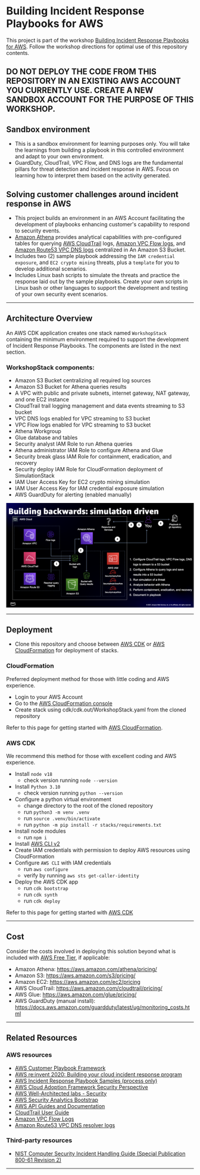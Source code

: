 # Building Incident Response Playbooks for AWS

This project is part of the workshop [Building Incident Response Playbooks for AWS](https://aws-incident-response-playbooks.workshop.aws). Follow the workshop directions for optimal use of this repository contents.

## DO NOT DEPLOY THE CODE FROM THIS REPOSITORY IN AN EXISTING AWS ACCOUNT YOU CURRENTLY USE. CREATE A NEW SANDBOX ACCOUNT FOR THE PURPOSE OF THIS WORKSHOP.

## Sandbox environment
* This is a sandbox environment for learning purposes only. You will take the learnings from building a playbook in this controlled environment and adapt to your own environment.
* GuardDuty, CloudTrail, VPC Flow, and DNS logs are the fundamental pillars for threat detection and incident response in AWS. Focus on learning how to interpret them based on the activity generated.

## Solving customer challenges around incident response in AWS
* This project builds an environment in an AWS Account facilitating the development of playbooks enhancing customer's capability to respond to security events.
* [Amazon Athena](https://aws.amazon.com/athena/) provides analytical capabilities with pre-configured tables for querying [AWS CloudTrail](https://aws.amazon.com/cloudtrail/) logs, [Amazon VPC Flow logs](https://docs.aws.amazon.com/vpc/latest/userguide/flow-logs.html), and [Amazon Route53 VPC DNS logs](https://docs.aws.amazon.com/Route53/latest/DeveloperGuide/resolver-query-logs.html) centralized in An Amazon S3 Bucket.
* Includes two (2) sample playbook addressing the `IAM credential exposure`, and `EC2 crypto mining` threats, plus a `template` for you to develop additional scenarios.
* Includes Linux bash scripts to simulate the threats and practice the response laid out by the sample playbooks. Create your own scripts in Linux bash or other languages to support the development and testing of your own security event scenarios.

* * *

## Architecture Overview

An AWS CDK application creates one stack named `WorkshopStack` containing the minimum environment required to support the development of Incident Response Playbooks. The components are listed in the next section.


### WorkshopStack components:
* Amazon S3 Bucket centralizing all required log sources
* Amazon S3 Bucket for Athena queries results
* A VPC with public and private subnets, internet gateway, NAT gateway, and one EC2 instance  
* CloudTrail trail logging management and data events streaming to S3 bucket
* VPC DNS logs enabled for VPC streaming to S3 bucket
* VPC Flow logs enabled for VPC streaming to S3 bucket
* Athena Workgroup
* Glue database and tables
* Security analyst IAM Role to run Athena queries
* Athena administrator IAM Role to configure Athena and Glue
* Security break glass IAM Role for containment, eradication, and recovery
* Security deploy IAM Role for CloudFormation deployment of SimulationStack
* IAM User Access Key for EC2 crypto mining simulation
* IAM User Access Key for IAM credential exposure simulation
* AWS GuardDuty for alerting (enabled manually)

![Image](readme-images/diagram.png)

* * *

## Deployment
* Clone this repository and choose between [AWS CDK](https://docs.aws.amazon.com/cdk/latest/guide/home.html) or [AWS CloudFormation](https://aws.amazon.com/cloudformation/) for deployment of stacks.

### CloudFormation
Preferred deployment method for those with little coding and AWS experience.
* Login to your AWS Account
* Go to the [AWS CloudFormation console](https://console.aws.amazon.com/cloudformation)
* Create stack using cdk/cdk.out/WorkshopStack.yaml from the cloned repository

Refer to this page for getting started with [AWS CloudFormation](https://aws.amazon.com/cloudformation/getting-started/).

### AWS CDK
We recommend this method for those with excellent coding and AWS experience.  
* Install `node v18`
  * check version running `node --version`
* Install `Python 3.10`
  * check version running `python --version`
* Configure a python virtual environment
   * change directory to the root of the cloned repository
   * run `python3 -m venv .venv`
   * run `source .venv/bin/activate`
   * run `python -m pip install -r stacks/requirements.txt` 
* Install node modules
  * run `npm i`
* Install [AWS CLI v2](https://docs.aws.amazon.com/cli/latest/userguide/install-cliv2.html)
* Create IAM credentials with permission to deploy AWS resources using CloudFormation
* Configure `AWS CLI` with IAM credentials
   * run `aws configure`
   * verify by running `aws sts get-caller-identity`
* Deploy the AWS CDK app
   * run `cdk bootstrap` 
   * run `cdk synth`
   * run `cdk deploy` 

Refer to this page for getting started with [AWS CDK](https://docs.aws.amazon.com/cdk/latest/guide/getting_started.html)

* * *

## Cost

Consider the costs involved in deploying this solution beyond what is included with [AWS Free Tier](https://aws.amazon.com/free/), if applicable:

* Amazon Athena: https://aws.amazon.com/athena/pricing/
* Amazon S3: https://aws.amazon.com/s3/pricing/
* Amazon EC2: https://aws.amazon.com/ec2/pricing
* AWS CloudTrail: https://aws.amazon.com/cloudtrail/pricing/
* AWS Glue: https://aws.amazon.com/glue/pricing/
* AWS GuardDuty (manual install): https://docs.aws.amazon.com/guardduty/latest/ug/monitoring_costs.html
* * *


## Related Resources

### AWS resources
* [AWS Customer Playbook Framework](https://github.com/aws-samples/aws-customer-playbook-framework)
* [AWS re:invent 2020: Building your cloud incident response program](https://www.youtube.com/watch?v=MW7kcXL6OVo)
* [AWS Incident Response Playbook Samples (process only)](https://github.com/aws-samples/aws-incident-response-playbooks)
* [AWS Cloud Adoption Framework Security Perspective](https://d0.awsstatic.com/whitepapers/AWS_CAF_Security_Perspective.pdf)
* [AWS Well-Architected labs - Security](https://wellarchitectedlabs.com/security/)
* [AWS Security Analytics Bootstrap](https://github.com/awslabs/aws-security-analytics-bootstrap)
* [AWS API Guides and Documentation](https://docs.aws.amazon.com/index.html)
* [CloudTrail User Guide](https://docs.aws.amazon.com/awscloudtrail/latest/userguide/cloudtrail-user-guide.html)
* [Amazon VPC Flow Logs](https://docs.aws.amazon.com/vpc/latest/userguide/flow-logs.html)
* [Amazon Route53 VPC DNS resolver logs](https://docs.aws.amazon.com/Route53/latest/DeveloperGuide/resolver.html)

### Third-party resources
* [NIST Computer Security Incident Handling Guide (Special Publication 800-61 Revision 2)](https://nvlpubs.nist.gov/nistpubs/SpecialPublications/NIST.SP.800-61r2.pdf)

* * *